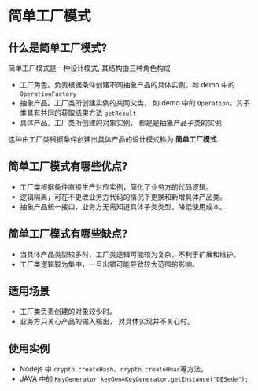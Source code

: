 # 简单工厂模式

## 什么是简单工厂模式?
简单工厂模式是一种设计模式, 其结构由三种角色构成  

* 工厂角色。负责根据条件创建不同抽象产品的具体实例。如 demo 中的 `OperationFactory`
* 抽象产品。工厂类所创建实例的共同父类， 如 demo 中的 `Operation`。其子类具有共同的获取结果方法 `getResult`
* 具体产品。工厂类所创建的对象实例， 都是是抽象产品子类的实例

这种由工厂类根据条件创建出具体产品的设计模式称为 **简单工厂模式**

## 简单工厂模式有哪些优点?

* 工厂类根据条件直接生产对应实例，简化了业务方的代码逻辑。
* 逻辑隔离，可在不更改业务方代码的情况下更换和新增具体产品类。
* 抽象产品统一接口，业务方无需知道具体子类类型，降低使用成本。

## 简单工厂模式有哪些缺点?

* 当具体产品类型较多时，工厂类逻辑可能较为复杂，不利于扩展和维护。
* 工厂类逻辑较为集中，一旦出错可能导致较大范围的影响。

## 适用场景

* 工厂类负责创建的对象较少时。
* 业务方只关心产品的输入输出， 对具体实现并不关心时。

## 使用实例

* Nodejs 中 `crypto.createHash`、`crypto.createHmac`等方法。
* JAVA 中的 `KeyGenerator keyGen=KeyGenerator.getInstance("DESede");`


